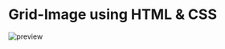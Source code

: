 # Grid-Image using HTML & CSS
![preview](https://user-images.githubusercontent.com/36675563/121776428-70116880-cbaa-11eb-9d05-dd4211ff1c6c.png)

